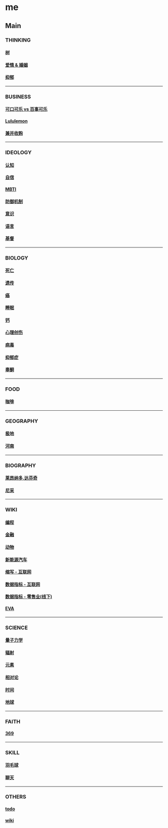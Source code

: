 # me

## Main

### THINKING

#### [树](main/the-tree.md)

#### [爱情 & 婚姻](main/love-and-marriage.md)

#### [抑郁](main/depressed.md)

<!-- #### [消费观](main/consumption-concept.md) todo -->

<!-- #### [友情 & 爱情](main/friendship-and-love.md) todo -->

<!-- #### [同事 & 友情](main/colleague-and-friendship.md) todo -->

<!-- #### [内向 & 外向](main/mind.md) todo -->

<!-- #### [亲情](main/parentage.md) todo -->

<!-- #### [游戏观](main/game-view.md) -->

---

### BUSINESS

#### [可口可乐 vs 百事可乐](main/coke.md)

#### [Lululemon](main/lululemon.md)

#### [兼并收购](main/takeover.md)

<!-- #### [零售业](main/retail.md) todo -->

---

### IDEOLOGY

#### [认知](main/cognitive.md)

#### [自信](main/confident.md)

#### [MBTI](main/mbti.md)

<!-- #### [多巴胺](main/dopamine.md) todo -->

<!-- #### [记忆](main/memory.md) todo -->

#### [防御机制](main/defence-mechanism.md)

#### [意识](main/consciousness.md)

#### [语言](main/language.md)

#### [基督](main/christ.md)

---

### BIOLOGY

#### [死亡](main/death.md)

#### [遗传](main/genetic.md)

#### [癌](main/cancer.md)

#### [睡眠](main/sleep.md)

#### [钙](main/calcium.md)

#### [心理创伤](main/faulty-trauma.md)

#### [病毒](main/virus.md)

#### [抑郁症](main/depression.md)

#### [睾酮](main/testosterone.md)

<!-- #### [虚拟世界](main/virtual-world.md) todo -->

---

### FOOD

#### [咖啡](main/coffee.md)

<!-- #### [鱼](fish.md) -->

---

### GEOGRAPHY

#### [极地](main/polar-region.md)

#### [河南](main/geo-henan.md)

---

### BIOGRAPHY

#### [莱昂纳多.达芬奇](Leonardo-da-Vinci.md)

#### [尼采](Friedrich-Nietzsche.md)

<!-- #### 荣格
#### 阿德勒
#### 弗洛伊德 -->

<!-- #### [尼古拉.特斯拉 Nikola-Tesla](main/nikola-tesla.md) todo -->

<!-- #### [埃隆.马斯克 Elon-Musk](main/elon-musk.md) todo -->

<!-- #### [沃伦.巴菲特 Warren-Edward-Buffett](main/_.md) todo -->

<!-- #### [张潇雨](main/zhangxiaoyu.md) -->

<!-- #### [我](me.md) -->

---

### WIKI

#### [编程](https://github.com/sung1011/note)

#### [金融](main/finance.md)

#### [动物](main/animal.md)

#### [新能源汽车](main/new-energy-vehicle.md)

<!-- #### [自动驾驶](main/.md) todo -->

<!-- #### [比特币](main/.md) todo -->

<!-- #### [数字人民币](main/e-cny.md) todo -->

#### [缩写 - 互联网](main/acronym-internet.md)

#### [数据指标 - 互联网](main/data-indicator-internet.md)

#### [数据指标 - 零售业(线下)](main/data-indicator-retail-offline.md)

#### [EVA](main/eva.md)

---

### SCIENCE

#### [量子力学](main/quantum-mechanics.md)

#### [辐射](main/radiation.md)

#### [元素](main/elements.md)

#### [相对论](main/theory-of-relativity.md)

#### [时间](main/time.md)

<!-- #### [水](main/water.md) -->

#### [地球](main/earth.md)

---

### FAITH

#### [369](main/369.md)

---

### SKILL

#### [羽毛球](main/badminton.md)

#### [聊天](main/chat.md)

<!-- #### [小说](main/novel.md) todo -->

---

### OTHERS

#### [todo](main/todo.md)

#### [wiki](main/wiki.md)